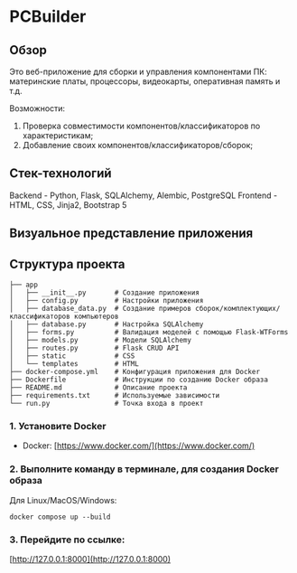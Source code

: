 # PCBuilder

## Обзор
Это веб-приложение для сборки и управления компонентами ПК: материнские платы, процессоры, видеокарты, оперативная память и т.д.

Возможности: 
   1) Проверка совместимости компонентов/классификаторов по характеристикам;
   2) Добавление своих компонентов/классификаторов/сборок;

## Стек-технологий
Backend - Python, Flask, SQLAlchemy, Alembic, PostgreSQL
Frontend - HTML, CSS, Jinja2, Bootstrap 5

## Визуальное представление приложения


## Структура проекта

```text
├── app
│   ├── __init__.py       # Создание приложения
│   ├── config.py         # Настройки приложения
│   ├── database_data.py  # Создание примеров сборок/комплектующих/классификаторов компьютеров
│   ├── database.py       # Настройка SQLAlchemy
│   ├── forms.py          # Валидация моделей с помощью Flask-WTForms
│   ├── models.py         # Модели SQLAlchemy
│   ├── routes.py         # Flask CRUD API
│   ├── static            # CSS
│   └── templates         # HTML
├── docker-compose.yml    # Конфигурация приложения для Docker
├── Dockerfile            # Инструкции по созданию Docker образа
├── README.md             # Описание проекта
├── requirements.txt      # Используемые зависимости
└── run.py                # Точка входа в проект
```

### 1. Установите Docker

* Docker: [https://www.docker.com/](https://www.docker.com/)

### 2. Выполните команду в терминале, для создания Docker образа

Для Linux/MacOS/Windows:
```
docker compose up --build
```

### 3. Перейдите по ссылке:
   [http://127.0.0.1:8000](http://127.0.0.1:8000)





